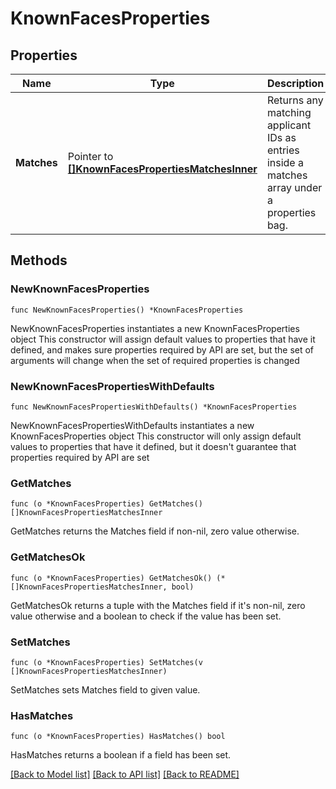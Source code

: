 # KnownFacesProperties

## Properties

Name | Type | Description | Notes
------------ | ------------- | ------------- | -------------
**Matches** | Pointer to [**[]KnownFacesPropertiesMatchesInner**](KnownFacesPropertiesMatchesInner.md) | Returns any matching applicant IDs as entries inside a matches array under a properties bag. | [optional] 

## Methods

### NewKnownFacesProperties

`func NewKnownFacesProperties() *KnownFacesProperties`

NewKnownFacesProperties instantiates a new KnownFacesProperties object
This constructor will assign default values to properties that have it defined,
and makes sure properties required by API are set, but the set of arguments
will change when the set of required properties is changed

### NewKnownFacesPropertiesWithDefaults

`func NewKnownFacesPropertiesWithDefaults() *KnownFacesProperties`

NewKnownFacesPropertiesWithDefaults instantiates a new KnownFacesProperties object
This constructor will only assign default values to properties that have it defined,
but it doesn't guarantee that properties required by API are set

### GetMatches

`func (o *KnownFacesProperties) GetMatches() []KnownFacesPropertiesMatchesInner`

GetMatches returns the Matches field if non-nil, zero value otherwise.

### GetMatchesOk

`func (o *KnownFacesProperties) GetMatchesOk() (*[]KnownFacesPropertiesMatchesInner, bool)`

GetMatchesOk returns a tuple with the Matches field if it's non-nil, zero value otherwise
and a boolean to check if the value has been set.

### SetMatches

`func (o *KnownFacesProperties) SetMatches(v []KnownFacesPropertiesMatchesInner)`

SetMatches sets Matches field to given value.

### HasMatches

`func (o *KnownFacesProperties) HasMatches() bool`

HasMatches returns a boolean if a field has been set.


[[Back to Model list]](../README.md#documentation-for-models) [[Back to API list]](../README.md#documentation-for-api-endpoints) [[Back to README]](../README.md)


